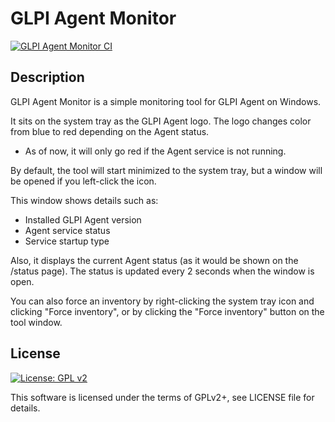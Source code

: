 # GLPI Agent Monitor

[![GLPI Agent Monitor CI](https://github.com/redddcyclone/glpi-agentmonitor/actions/workflows/glpi-agentmonitor-ci.yml/badge.svg)](https://github.com/redddcyclone/glpi-agentmonitor/actions/workflows/glpi-agentmonitor-ci.yml)

## Description

GLPI Agent Monitor is a simple monitoring tool for GLPI Agent on Windows.

It sits on the system tray as the GLPI Agent logo. The logo changes color
from blue to red depending on the Agent status.
 - As of now, it will only go red if the Agent service is not running.

By default, the tool will start minimized to the system tray, but a
window will be opened if you left-click the icon.

This window shows details such as:
 - Installed GLPI Agent version
 - Agent service status
 - Service startup type
 
Also, it displays the current Agent status (as it would be shown on the /status page).
The status is updated every 2 seconds when the window is open.

You can also force an inventory by right-clicking the system tray icon and
clicking "Force inventory", or by clicking the "Force inventory" button
on the tool window.

## License

[![License: GPL v2](https://img.shields.io/badge/License-GPL%20v2-blue.svg)](https://www.gnu.org/licenses/old-licenses/gpl-2.0.en.html)

This software is licensed under the terms of GPLv2+, see LICENSE file for
details.
